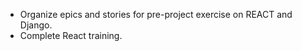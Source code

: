 - Organize epics and stories for pre-project exercise on REACT and Django.
- Complete React training.